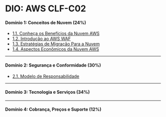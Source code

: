 # DIO: AWS CLF-C02

#### Domínio 1: Conceitos de Nuvem (24%)
* [1.1. Conheça os Benefícios da Nuvem AWS][1.1]
* [1.2. Introdução ao AWS WAF][1.2]
* [1.3. Estratégias de Migração Para a Nuvem][1.3]
* [1.4. Aspectos Econômicos da Nuvem AWS][1.4]

***

#### Domínio 2: Segurança e Conformidade (30%)
* [2.1. Modelo de Responsabilidade][2.1]

***

#### Domínio 3: Tecnologia e Serviços (34%)

***

#### Domínio 4: Cobrança, Preços e Suporte (12%)

[1.1]: https://github.com/digitalinnovationone/aws-clf-c02/wiki/1.1.-Conhe%C3%A7a-os-Benef%C3%ADcios-da-Nuvem-AWS
[1.2]: https://github.com/digitalinnovationone/aws-clf-c02/wiki/1.2.-Introdu%C3%A7%C3%A3o-ao-AWS-Well%E2%80%90Architected-Framework
[1.3]: https://github.com/digitalinnovationone/aws-clf-c02/wiki/1.3.-Estrat%C3%A9gias-de-Migra%C3%A7%C3%A3o-Para-a-Nuvem-Com-AWS-CAF
[1.4]: https://github.com/digitalinnovationone/aws-clf-c02/wiki/1.4.-Aspectos-Econ%C3%B4micos-da-Nuvem-AWS
[2.1]: https://github.com/digitalinnovationone/aws-clf-c02/wiki/2.1.-Modelo-de-Responsabilidade-Compartilhada-da-AWS
